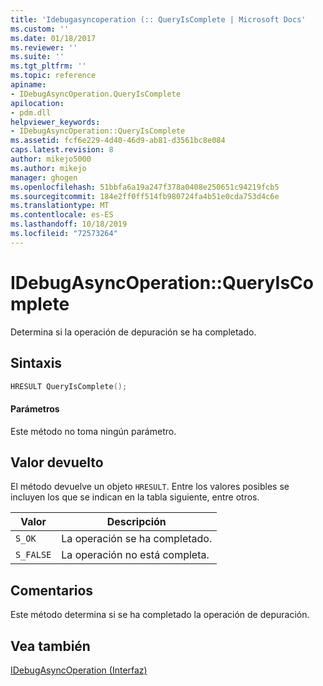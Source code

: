 ```yaml
---
title: 'Idebugasyncoperation (:: QueryIsComplete | Microsoft Docs'
ms.custom: ''
ms.date: 01/18/2017
ms.reviewer: ''
ms.suite: ''
ms.tgt_pltfrm: ''
ms.topic: reference
apiname:
- IDebugAsyncOperation.QueryIsComplete
apilocation:
- pdm.dll
helpviewer_keywords:
- IDebugAsyncOperation::QueryIsComplete
ms.assetid: fcf6e229-4d40-46d9-ab81-d3561bc8e084
caps.latest.revision: 8
author: mikejo5000
ms.author: mikejo
manager: ghogen
ms.openlocfilehash: 51bbfa6a19a247f378a0408e250651c94219fcb5
ms.sourcegitcommit: 184e2ff0ff514fb980724fa4b51e0cda753d4c6e
ms.translationtype: MT
ms.contentlocale: es-ES
ms.lasthandoff: 10/18/2019
ms.locfileid: "72573264"
---
```

# <a name="idebugasyncoperationqueryiscomplete"></a>IDebugAsyncOperation::QueryIsComplete
Determina si la operación de depuración se ha completado.  
  
## <a name="syntax"></a>Sintaxis  
  
```cpp
HRESULT QueryIsComplete();  
```  
  
#### <a name="parameters"></a>Parámetros  
 Este método no toma ningún parámetro.  
  
## <a name="return-value"></a>Valor devuelto  
 El método devuelve un objeto `HRESULT`. Entre los valores posibles se incluyen los que se indican en la tabla siguiente, entre otros.  
  
|Valor|Descripción|  
|-----------|-----------------|  
|`S_OK`|La operación se ha completado.|  
|`S_FALSE`|La operación no está completa.|  
  
## <a name="remarks"></a>Comentarios  
 Este método determina si se ha completado la operación de depuración.  
  
## <a name="see-also"></a>Vea también  
 [IDebugAsyncOperation (Interfaz)](../../winscript/reference/idebugasyncoperation-interface.md)